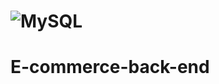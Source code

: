 # ![MySQL](https://img.shields.io/badge/mysql-%2300f.svg?style=for-the-badge&logo=mysql&logoColor=white)
# E-commerce-back-end
